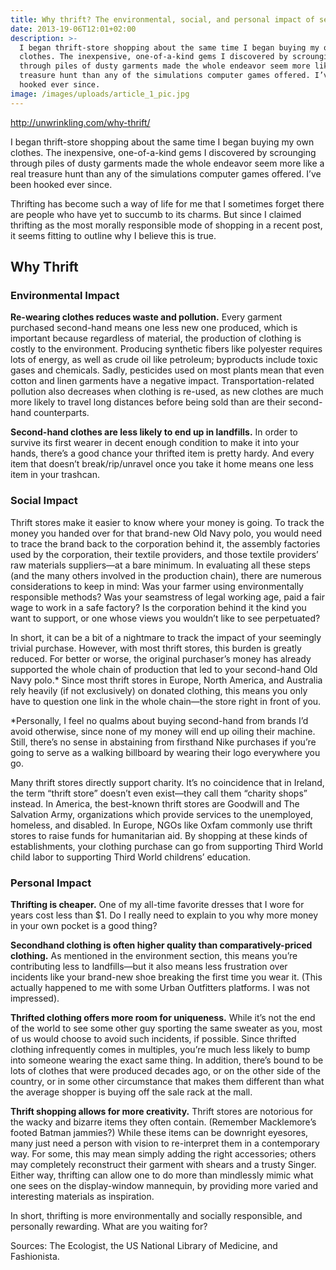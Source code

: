 ```yaml
---
title: Why thrift? The environmental, social, and personal impact of second-hand shopping
date: 2013-19-06T12:01+02:00
description: >-
  I began thrift-store shopping about the same time I began buying my own
  clothes. The inexpensive, one-of-a-kind gems I discovered by scrounging
  through piles of dusty garments made the whole endeavor seem more like a real
  treasure hunt than any of the simulations computer games offered. I’ve been
  hooked ever since.
image: /images/uploads/article_1_pic.jpg
---
```


http://unwrinkling.com/why-thrift/

I began thrift-store shopping about the same time I began buying my own clothes.
The inexpensive, one-of-a-kind gems I discovered by scrounging through piles of
dusty garments made the whole endeavor seem more like a real treasure hunt than
any of the simulations computer games offered. I’ve been hooked ever since.

Thrifting has become such a way of life for me that I sometimes forget there are
people who have yet to succumb to its charms. But since I claimed thrifting as
the most morally responsible mode of shopping in a recent post, it seems fitting
to outline why I believe this is true.

## Why Thrift

### Environmental Impact

**Re-wearing clothes reduces waste and pollution.** Every garment purchased
second-hand means one less new one produced, which is important because
regardless of material, the production of clothing is costly to the environment.
Producing synthetic fibers like polyester requires lots of energy, as well as
crude oil like petroleum; byproducts include toxic gases and chemicals. Sadly,
pesticides used on most plants mean that even cotton and linen garments have a
negative impact. Transportation-related pollution also decreases when clothing
is re-used, as new clothes are much more likely to travel long distances before
being sold than are their second-hand counterparts.

**Second-hand clothes are less likely to end up in landfills.** In order to
survive its first wearer in decent enough condition to make it into your hands,
there’s a good chance your thrifted item is pretty hardy. And every item that
doesn’t break/rip/unravel once you take it home means one less item in your
trashcan.

### Social Impact

Thrift stores make it easier to know where your money is going. To track the
money you handed over for that brand-new Old Navy polo, you would need to trace
the brand back to the corporation behind it, the assembly factories used by the
corporation, their textile providers, and those textile providers’ raw materials
suppliers—at a bare minimum. In evaluating all these steps (and the many others
involved in the production chain), there are numerous considerations to keep
in mind: Was your farmer using environmentally responsible methods? Was your
seamstress of legal working age, paid a fair wage to work in a safe factory? Is
the corporation behind it the kind you want to support, or one whose views you
wouldn’t like to see perpetuated?

In short, it can be a bit of a nightmare to track the impact of your seemingly
trivial purchase. However, with most thrift stores, this burden is greatly
reduced. For better or worse, the original purchaser’s money has already
supported the whole chain of production that led to your second-hand Old Navy
polo.* Since most thrift stores in Europe, North America, and Australia rely
heavily (if not exclusively) on donated clothing, this means you only have to
question one link in the whole chain—the store right in front of you.

\*Personally, I feel no qualms about buying second-hand from brands I’d avoid
otherwise, since none of my money will end up oiling their machine. Still,
there’s no sense in abstaining from firsthand Nike purchases if you’re going to
serve as a walking billboard by wearing their logo everywhere you go.

Many thrift stores directly support charity. It’s no coincidence that in
Ireland, the term “thrift store” doesn’t even exist—they call them “charity
shops” instead. In America, the best-known thrift stores are Goodwill and The
Salvation Army, organizations which provide services to the unemployed,
homeless, and disabled. In Europe, NGOs like Oxfam commonly use thrift stores to
raise funds for humanitarian aid. By shopping at these kinds of establishments,
your clothing purchase can go from supporting Third World child labor to
supporting Third World childrens’ education.

### Personal Impact

**Thrifting is cheaper.** One of my all-time favorite dresses that I wore for
years cost less than $1. Do I really need to explain to you why more money in
your own pocket is a good thing?

**Secondhand clothing is often higher quality than comparatively-priced
clothing.** As mentioned in the environment section, this means you’re
contributing less to landfills—but it also means less frustration over incidents
like your brand-new shoe breaking the first time you wear it. (This actually
happened to me with some Urban Outfitters platforms. I was not impressed).

**Thrifted clothing offers more room for uniqueness.** While it’s not the end
of the world to see some other guy sporting the same sweater as you, most of us
would choose to avoid such incidents, if possible. Since thrifted clothing
infrequently comes in multiples, you’re much less likely to bump into someone
wearing the exact same thing. In addition, there’s bound to be lots of clothes
that were produced decades ago, or on the other side of the country, or in some
other circumstance that makes them different than what the average shopper is
buying off the sale rack at the mall.

**Thrift shopping allows for more creativity.** Thrift stores are notorious for
the wacky and bizarre items they often contain. (Remember Macklemore’s footed
Batman jammies?) While these items can be downright eyesores, many just need
a person with vision to re-interpret them in a contemporary way. For some,
this may mean simply adding the right accessories; others may completely
reconstruct their garment with shears and a trusty Singer. Either way,
thrifting can allow one to do more than mindlessly mimic what one sees on the
display-window mannequin, by providing more varied and interesting materials as
inspiration.

In short, thrifting is more environmentally and socially responsible, and
personally rewarding. What are you waiting for?

Sources:
The Ecologist, the US National Library of Medicine, and Fashionista.
